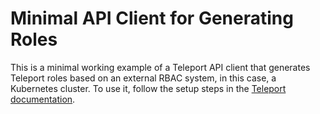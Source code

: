 # Minimal API Client for Generating Roles

This is a minimal working example of a Teleport API client that generates
Teleport roles based on an external RBAC system, in this case, a Kubernetes
cluster. To use it, follow the setup steps in the [Teleport
documentation](https://goteleport.com/docs/api/rbac).
